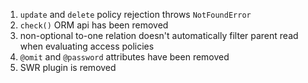 1. `update` and `delete` policy rejection throws `NotFoundError`
1. `check()` ORM api has been removed
1. non-optional to-one relation doesn't automatically filter parent read when evaluating access policies
1. `@omit` and `@password` attributes have been removed
1. SWR plugin is removed
